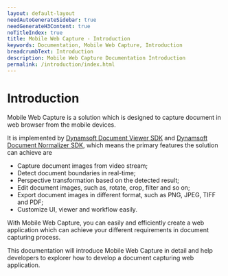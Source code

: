 ```yaml
---
layout: default-layout
needAutoGenerateSidebar: true
needGenerateH3Content: true
noTitleIndex: true
title: Mobile Web Capture - Introduction
keywords: Documentation, Mobile Web Capture, Introduction
breadcrumbText: Introduction
description: Mobile Web Capture Documentation Introduction
permalink: /introduction/index.html
---
```


# Introduction

Mobile Web Capture is a solution which is designed to capture document in web browser from the mobile devices. 

It is implemented by [Dynamsoft Document Viewer SDK](https://www.dynamsoft.com/document-viewer/docs/introduction/index.html) and [Dynamsoft Document Normalizer SDK](https://www.dynamsoft.com/document-normalizer/docs/web/programming/javascript/), which means the primary features the solution can achieve are 

- Capture document images from video stream;
- Detect document boundaries in real-time;
- Perspective transformation based on the detected result;
- Edit document images, such as, rotate, crop, filter and so on;
- Export document images in different format, such as PNG, JPEG, TIFF and PDF;
- Customize UI, viewer and workflow easily.

With Mobile Web Capture, you can easily and efficiently create a web application which can achieve your different requirements in document capturing process.

This documentation will introduce Mobile Web Capture in detail and help developers to explorer how to develop a document capturing web application.